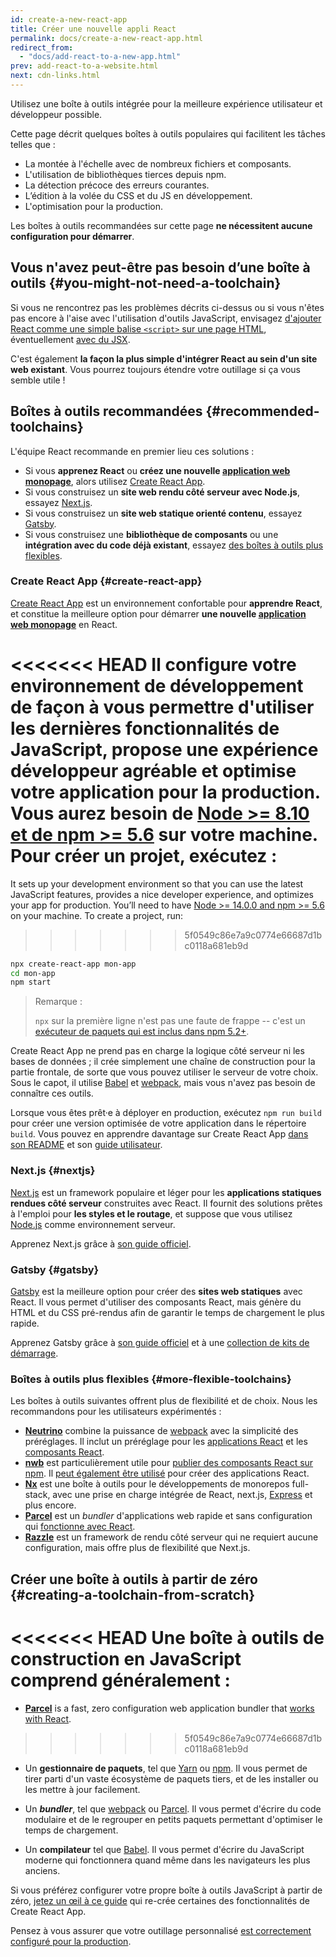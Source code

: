 ```yaml
---
id: create-a-new-react-app
title: Créer une nouvelle appli React
permalink: docs/create-a-new-react-app.html
redirect_from:
  - "docs/add-react-to-a-new-app.html"
prev: add-react-to-a-website.html
next: cdn-links.html
---
```


Utilisez une boîte à outils intégrée pour la meilleure expérience utilisateur et développeur possible.

Cette page décrit quelques boîtes à outils populaires qui facilitent les tâches telles que :

* La montée à l'échelle avec de nombreux fichiers et composants.
* L'utilisation de bibliothèques tierces depuis npm.
* La détection précoce des erreurs courantes.
* L’édition à la volée du CSS et du JS en développement.
* L'optimisation pour la production.

Les boîtes à outils recommandées sur cette page **ne nécessitent aucune configuration pour démarrer**.

## Vous n'avez peut-être pas besoin d’une boîte à outils {#you-might-not-need-a-toolchain}

Si vous ne rencontrez pas les problèmes décrits ci-dessus ou si vous n'êtes pas encore à l'aise avec l'utilisation d'outils JavaScript, envisagez [d'ajouter React comme une simple balise `<script>` sur une page HTML](/docs/add-react-to-a-website.html), éventuellement [avec du JSX](/docs/add-react-to-a-website.html#optional-try-react-with-jsx).

C'est également **la façon la plus simple d'intégrer React au sein d'un site web existant**. Vous pourrez toujours étendre votre outillage si ça vous semble utile !

## Boîtes à outils recommandées {#recommended-toolchains}

L'équipe React recommande en premier lieu ces solutions :

- Si vous **apprenez React** ou **créez une nouvelle [application web monopage](/docs/glossary.html#single-page-application)**, alors utilisez [Create React App](#create-react-app).
- Si vous construisez un **site web rendu côté serveur avec Node.js**, essayez [Next.js](#nextjs).
- Si vous construisez un **site web statique orienté contenu**, essayez [Gatsby](#gatsby).
- Si vous construisez une **bibliothèque de composants** ou une **intégration avec du code déjà existant**, essayez [des boîtes à outils plus flexibles](#more-flexible-toolchains).

### Create React App {#create-react-app}

[Create React App](https://github.com/facebookincubator/create-react-app) est un environnement confortable pour **apprendre React**, et constitue la meilleure option pour démarrer **une nouvelle [application web monopage](/docs/glossary.html#single-page-application)** en React.

<<<<<<< HEAD
Il configure votre environnement de développement de façon à vous permettre d'utiliser les dernières fonctionnalités de JavaScript, propose une expérience développeur agréable et optimise votre application pour la production. Vous aurez besoin de [Node >= 8.10 et de npm >= 5.6](https://nodejs.org/en/) sur votre machine. Pour créer un projet, exécutez :
=======
It sets up your development environment so that you can use the latest JavaScript features, provides a nice developer experience, and optimizes your app for production. You’ll need to have [Node >= 14.0.0 and npm >= 5.6](https://nodejs.org/en/) on your machine. To create a project, run:
>>>>>>> 5f0549c86e7a9c0774e66687d1bc0118a681eb9d

```bash
npx create-react-app mon-app
cd mon-app
npm start
```

> Remarque :
>
> `npx` sur la première ligne n'est pas une faute de frappe -- c'est un [exécuteur de paquets qui est inclus dans npm 5.2+](https://medium.com/@maybekatz/introducing-npx-an-npm-package-runner-55f7d4bd282b).

Create React App ne prend pas en charge la logique côté serveur ni les bases de données ; il crée simplement une chaîne de construction pour la partie frontale, de sorte que vous pouvez utiliser le serveur de votre choix. Sous le capot, il utilise [Babel](https://babeljs.io/) et [webpack](https://webpack.js.org/), mais vous n'avez pas besoin de connaître ces outils.

Lorsque vous êtes prêt·e à déployer en production, exécutez `npm run build` pour créer une version optimisée de votre application dans le répertoire `build`. Vous pouvez en apprendre davantage sur Create React App [dans son README](https://github.com/facebookincubator/create-react-app#create-react-app--) et son [guide utilisateur](https://facebook.github.io/create-react-app/).

### Next.js {#nextjs}

[Next.js](https://nextjs.org/) est un framework populaire et léger pour les **applications statiques rendues côté serveur** construites avec React. Il fournit des solutions prêtes à l'emploi pour **les styles et le routage**, et suppose que vous utilisez [Node.js](https://nodejs.org/) comme environnement serveur.

Apprenez Next.js grâce à [son guide officiel](https://nextjs.org/learn/).

### Gatsby {#gatsby}

[Gatsby](https://www.gatsbyjs.org/) est la meilleure option pour créer des **sites web statiques** avec React. Il vous permet d'utiliser des composants React, mais génère du HTML et du CSS pré-rendus afin de garantir le temps de chargement le plus rapide.

Apprenez Gatsby grâce à [son guide officiel](https://www.gatsbyjs.org/docs/) et à une [collection de kits de démarrage](https://www.gatsbyjs.org/docs/gatsby-starters/).

### Boîtes à outils plus flexibles {#more-flexible-toolchains}

Les boîtes à outils suivantes offrent plus de flexibilité et de choix. Nous les recommandons pour les utilisateurs expérimentés :

- **[Neutrino](https://neutrinojs.org/)** combine la puissance de [webpack](https://webpack.js.org/) avec la simplicité des préréglages. Il inclut un préréglage pour les [applications React](https://neutrinojs.org/packages/react/) et les [composants React](https://neutrinojs.org/packages/react-components/).
- **[nwb](https://github.com/insin/nwb)** est particulièrement utile pour [publier des composants React sur npm](https://github.com/insin/nwb/blob/master/docs/guides/ReactComponents.md#developing-react-components-and-libraries-with-nwb). Il [peut également être utilisé](https://github.com/insin/nwb/blob/master/docs/guides/ReactApps.md#developing-react-apps-with-nwb) pour créer des applications React.
- **[Nx](https://nx.dev/react)** est une boîte à outils pour le développements de monorepos full-stack, avec une prise en charge intégrée de React, next.js, [Express](https://expressjs.com/) et plus encore.
- **[Parcel](https://parceljs.org/)** est un *bundler* d'applications web rapide et sans configuration qui [fonctionne avec React](https://parceljs.org/recipes.html#react).
- **[Razzle](https://github.com/jaredpalmer/razzle)** est un framework de rendu côté serveur qui ne requiert aucune configuration, mais offre plus de flexibilité que Next.js.

## Créer une boîte à outils à partir de zéro {#creating-a-toolchain-from-scratch}

<<<<<<< HEAD
Une boîte à outils de construction en JavaScript comprend généralement :
=======
- **[Parcel](https://parceljs.org/)** is a fast, zero configuration web application bundler that [works with React](https://parceljs.org/recipes/react/).
>>>>>>> 5f0549c86e7a9c0774e66687d1bc0118a681eb9d

* Un **gestionnaire de paquets**, tel que [Yarn](https://yarnpkg.com/) ou [npm](https://www.npmjs.com/). Il vous permet de tirer parti d'un vaste écosystème de paquets tiers, et de les installer ou les mettre à jour facilement.

* Un **_bundler_**, tel que [webpack](https://webpack.js.org/) ou [Parcel](https://parceljs.org/). Il vous permet d'écrire du code modulaire et de le regrouper en petits paquets permettant d'optimiser le temps de chargement.

* Un **compilateur** tel que [Babel](https://babeljs.io/). Il vous permet d'écrire du JavaScript moderne qui fonctionnera quand même dans les navigateurs les plus anciens.

Si vous préférez configurer votre propre boîte à outils JavaScript à partir de zéro, [jetez un œil à ce guide](https://blog.usejournal.com/creating-a-react-app-from-scratch-f3c693b84658) qui re-crée certaines des fonctionnalités de Create React App.

Pensez à vous assurer que votre outillage personnalisé [est correctement configuré pour la production](/docs/optimizing-performance.html#use-the-production-build).
